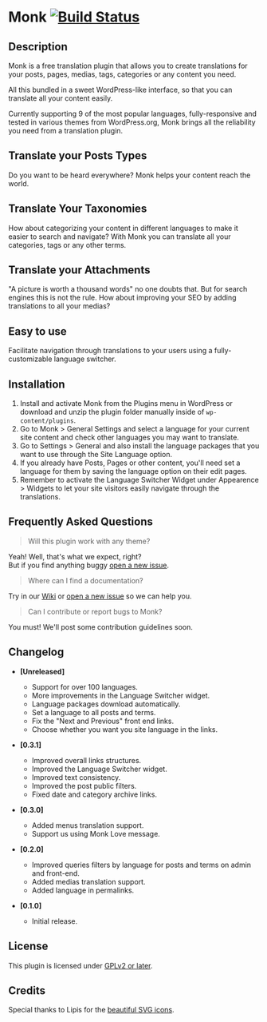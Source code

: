 # Monk [![Build Status](https://travis-ci.org/brenoalvs/monk.svg?branch=master)](https://travis-ci.org/brenoalvs/monk)

## Description

Monk is a free translation plugin that allows you to create translations for your posts, pages, medias, tags, categories or any content you need.

All this bundled in a sweet WordPress-like interface, so that you can translate all your content easily.

Currently supporting 9 of the most popular languages, fully-responsive and tested in various themes from WordPress.org, Monk brings all the reliability you need from a translation plugin.

## Translate your Posts Types

Do you want to be heard everywhere? Monk helps your content reach the world.

## Translate Your Taxonomies

How about categorizing your content in different languages ​​to make it easier to search and navigate? With Monk you can translate all your categories, tags or any other terms.

## Translate your Attachments

"A picture is worth a thousand words" no one doubts that. But for search engines this is not the rule. How about improving your SEO by adding translations to all your medias?

## Easy to use

Facilitate navigation through translations to your users using a fully-customizable language switcher.

## Installation

1. Install and activate Monk from the Plugins menu in WordPress or download and unzip the plugin folder manually inside of `wp-content/plugins`.
2. Go to Monk > General Settings and select a language for your current site content and check other languages you may want to translate.
3. Go to Settings > General and also install the language packages that you want to use through the Site Language option.
4. If you already have Posts, Pages or other content, you'll need set a language for them by saving the language option on their edit pages.
5. Remember to activate the Language Switcher Widget under Appearence > Widgets to let your site visitors easily navigate through the translations.

## Frequently Asked Questions

> Will this plugin work with any theme?

Yeah! Well, that's what we expect, right?<br />
But if you find anything buggy [open a new issue](https://github.com/brenoalvs/monk/issues/new).

> Where can I find a documentation?

Try in our [Wiki](https://github.com/brenoalvs/monk/wiki) or [open a new issue](https://github.com/brenoalvs/monk/issues/new) so we can help you.

> Can I contribute or report bugs to Monk?

You must! We'll post some contribution guidelines soon.

## Changelog

- **[Unreleased]**
    + Support for over 100 languages.
    + More improvements in the Language Switcher widget.
    + Language packages download automatically.
    + Set a language to all posts and terms.
    + Fix the "Next and Previous" front end links.
    + Choose whether you want you site language in the links.

- **[0.3.1]**
    + Improved overall links structures.
    + Improved the Language Switcher widget.
    + Improved text consistency.
    + Improved the post public filters.
    + Fixed date and category archive links.

- **[0.3.0]**
    + Added menus translation support.
    + Support us using Monk Love message.

- **[0.2.0]**
    + Improved queries filters by language for posts and terms on admin and front-end.
    + Added medias translation support.
    + Added language in permalinks.

- **[0.1.0]**
    - Initial release.

## License
This plugin is licensed under [GPLv2 or later](http://www.gnu.org/licenses/gpl-2.0.html).

## Credits
Special thanks to Lipis for the [beautiful SVG icons](https://github.com/lipis/flag-icon-css).